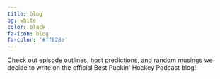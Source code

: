 ```yaml
---
title: blog
bg: white
color: black
fa-icon: blog
fa-color: '#ff828e'
---
```


<div class="row">
  <div class="col">
    <div class="row">
      <div class="col-xs-12 text-center">
        <a href="/blog">
          <span class="fa-stack subtlecircle" style="font-size:100px; background:rgb(255,255,255,0.1)">
            <i class="fa fa-circle fa-stack-2x text-white"></i>
            <i class="fa fa-newspaper fa-stack-1x text-dark-gray"></i>
          </span>
        </a>
      </div>
    </div>
    <div class="row">
      <div class="col-xs-12 text-center">
        <p>Check out episode outlines, host predictions, and random musings we decide to write on the official Best Puckin' Hockey Podcast blog!</p>
      </div>
    </div>
  </div>
</div>
